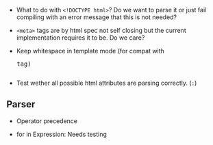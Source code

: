 - What to do with `<!DOCTYPE html>`? Do we want to parse it or just fail compiling with an error message that this is
  not needed?

- `<meta>` tags are by html spec not self closing but the current implementation requires it to be. Do we care?

- Keep whitespace in template mode (for compat with <pre> tag)

- Test wether all possible html attributes are parsing correctly. (`:`)

## Parser

- Operator precedence

- for in Expression: Needs testing

